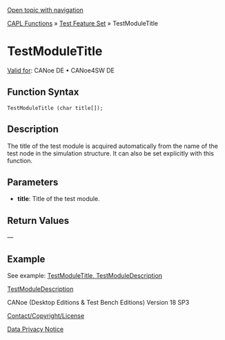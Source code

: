 [Open topic with navigation](../../../../../CANoeDEFamily.htm#Topics/CAPLFunctions/Test/Functions/CAPLfunctionTestModuleTitle.md)

[CAPL Functions](../../CAPLfunctions.md) » [Test Feature Set](../CAPLfunctionsTFSOverview.md) » TestModuleTitle

# TestModuleTitle

[Valid for](../../../Shared/FeatureAvailability.md):  CANoe DE • CANoe4SW DE

## Function Syntax

```plaintext
TestModuleTitle (char title[]);
```

## Description

The title of the test module is acquired automatically from the name of the test node in the simulation structure. It can also be set explicitly with this function.

## Parameters

- **title**: Title of the test module.

## Return Values

—

## Example

See example: [TestModuleTitle, TestModuleDescription](CAPLfunctionsTFSExampleTestModuleTitleTestModuleDescription.md)

[TestModuleDescription](CAPLfunctionTestModuleDescription.md)

CANoe (Desktop Editions & Test Bench Editions) Version 18 SP3

[Contact/Copyright/License](../../../Shared/ContactCopyrightLicense.md)

[Data Privacy Notice](https://www.vector.com/int/en/company/get-info/privacy-policy/)
